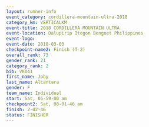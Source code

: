 ```yaml
---
layout: runner-info 
event_category: cordillera-mountain-ultra-2018 
category_km: VERTICALKM 
event-title: 2018 CORDILLERA MOUNTAIN ULTRA 
event-location: Dalupirip Itogon Benguet Philippines 
event-logo: 
event-date: 2018-03-03 
checkpoint-name2: Finish (T-2) 
overall_rank: 73
gender_rank: 21
category_rank: 2
bib: VK041
first_name: Joby
last_name: Alcantara
gender: F
team_name: Individual
start: Sat, 05-59-00 am
checkpoint2: Sat, 08-01-46 am
finish: 2-02-46
status: FINISHER
---
```


